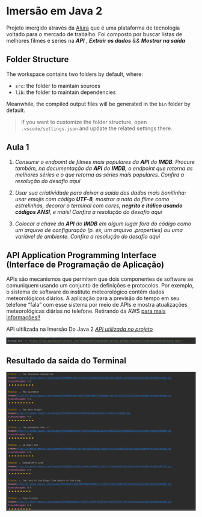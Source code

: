 # Imersão em Java 2
Projeto imergido através da [Alura](https://www.alura.com.br/planos-cursos-online?gclid=Cj0KCQjww4-hBhCtARIsAC9gR3afm3VAR5PGWHB5AR6jVd_14wKCfHFkVoYXpn9VFUMPHvw_lw_jl4YaAhHJEALw_wcB) que é uma plataforma de tecnologia voltado para o mercado de trabalho.
Foi composto por buscar listas de melhores filmes e series na *__API__* *_,_* *__Extrair os dados__* *_&&_* *__Mostrar na saída__* 

## Folder Structure

The workspace contains two folders by default, where:

- `src`: the folder to maintain sources
- `lib`: the folder to maintain dependencies

Meanwhile, the compiled output files will be generated in the `bin` folder by default.

> If you want to customize the folder structure, open `.vscode/settings.json` and update the related settings there.

## Aula 1

1. *Consumir o endpoint de filmes mais populares da __API__ do __IMDB__. Procure também, na documentação da __API__ do __IMDB__, o endpoint que retorna as melhores séries e o que retorna as séries mais populares. Confira a resolução do desafio aqui*

2. *Usar sua criatividade para deixar a saída dos dados mais bonitinha: usar emojis com código __UTF-8__, mostrar a nota do filme como estrelinhas, decorar o terminal com cores, *__negrito e itálico usando códigos ANSI__*, e mais! Confira a resolução do desafio aqui*

3. *Colocar a chave da __API__ do __IMDB__ em algum lugar fora do código como um arquivo de configuração (p. ex, um arquivo .properties) ou uma variável de ambiente. Confira a resolução do desafio aqui*

##  API Application Programming Interface (Interface de Programação de Aplicação)
APIs são mecanismos que permitem que dois componentes de software se comuniquem usando um conjunto de definições e protocolos. Por exemplo, o sistema de software do instituto meteorológico contém dados meteorológicos diários. A aplicação para a previsão do tempo em seu telefone “fala” com esse sistema por meio de APIs e mostra atualizações meteorológicas diárias no telefone.
Retirando da <blockqoute>AWS</blockqoute>
[para mais informações!!](https://aws.amazon.com/pt/what-is/api/#:~:text=di%C3%A1rias%20no%20telefone.-,O%20que%20significa%20API%3F,de%20servi%C3%A7o%20entre%20duas%20aplica%C3%A7%C3%B5es.)

API ultilizada na Imersão Do Java 2
[_API utilizada no projeto_](https://raw.githubusercontent.com/lukadev08/lukadev08.github.io/main/apidata/imdbtop250moviesdata.json)

![_API DA IMDB_](src/image/img_1.png)

## Resultado da saída do Terminal 
![Rsultado dos Filmes](src/image/img.png)